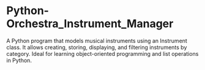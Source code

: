 # Python-Orchestra_Instrument_Manager
A Python program that models musical instruments using an Instrument class. It allows creating, storing, displaying, and filtering instruments by category. Ideal for learning object-oriented programming and list operations in Python.
